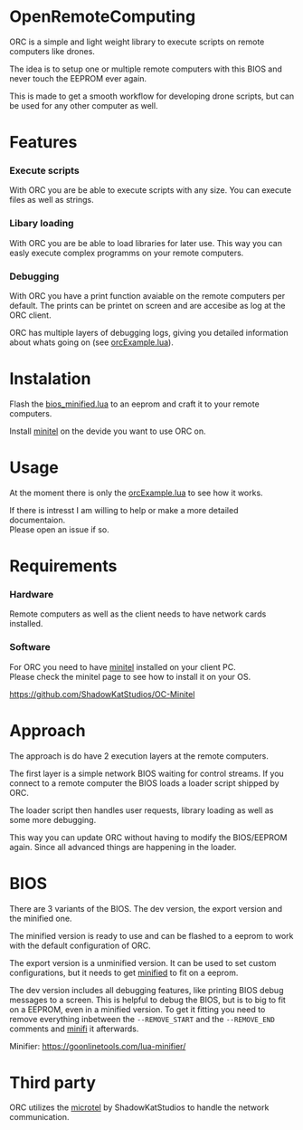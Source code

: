 # OpenRemoteComputing
ORC is a simple and light weight library to execute scripts on remote computers like drones.

The idea is to setup one or multiple remote computers with this BIOS and never touch the EEPROM ever again.

This is made to get a smooth workflow for developing drone scripts, but can be used for any other computer as well.

# Features
### Execute scripts 
With ORC you are be able to execute scripts with any size. 
You can execute files as well as strings.

### Libary loading
With ORC you are be able to load libraries for later use. 
This way you can easly execute complex programms on your remote computers.

### Debugging
With ORC you have a print function avaiable on the remote computers per default.
The prints can be printet on screen and are accesibe as log at the ORC client.

ORC has multiple layers of debugging logs, giving you detailed information about whats going on (see [orcExample.lua](https://github.com/MisterNoNameLP/OpenRemoteComputing/blob/main/src/client/orcExample.lua)).

# Instalation
Flash the [bios_minified.lua](https://raw.githubusercontent.com/MisterNoNameLP/OpenRemoteComputing/main/src/bios/bios_minified.lua) to an eeprom and craft it to your remote computers.

Install [minitel](https://github.com/ShadowKatStudios/OC-Minitel) on the devide you want to use ORC on.

# Usage
At the moment there is only the [orcExample.lua](https://github.com/MisterNoNameLP/OpenRemoteComputing/blob/main/src/client/orcExample.lua) to see how it works.

If there is intresst I am willing to help or make a more detailed documentaion.  
Please open an issue if so.

# Requirements
### Hardware
Remote computers as well as the client needs to have network cards installed.

### Software
For ORC you need to have [minitel](https://github.com/ShadowKatStudios/OC-Minitel) installed on your client PC.  
Please check the minitel page to see how to install it on your OS.

https://github.com/ShadowKatStudios/OC-Minitel

# Approach
The approach is do have 2 execution layers at the remote computers.

The first layer is a simple network BIOS waiting for control streams.
If you connect to a remote computer the BIOS loads a loader script shipped by ORC.

The loader script then handles user requests, library loading as well as some more debugging.

This way you can update ORC without having to modify the BIOS/EEPROM again. Since all advanced things are happening in the loader.

# BIOS
There are 3 variants of the BIOS. The dev version, the export version and the minified one.

The minified version is ready to use and can be flashed to a eeprom to work with the default configuration of ORC.

The export version is a unminified version. It can be used to set custom configurations, but it needs to get [minified](https://goonlinetools.com/lua-minifier/) to fit on a eeprom.  

The dev version includes all debugging features, like printing BIOS debug messages to a screen. 
This is helpful to debug the BIOS, but is to big to fit on a EEPROM, even in a minified version.
To get it fitting you need to remove everything inbetween the `--REMOVE_START` and the `--REMOVE_END` comments and [minifi](https://goonlinetools.com/lua-minifier/) it afterwards.

Minifier: https://goonlinetools.com/lua-minifier/

# Third party
ORC utilizes the [microtel](https://github.com/ShadowKatStudios/OC-Minitel) by ShadowKatStudios to handle the network communication.


